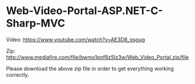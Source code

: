 # Web-Video-Portal-ASP.NET-C-Sharp-MVC
Video: https://www.youtube.com/watch?v=AE3D8_gsgug

Zip: http://www.mediafire.com/file/bwmo1pnf8z5lz3w/Web_Video_Portal.zip/file

Please download the above zip file in order to get everything working correctly.
